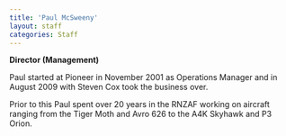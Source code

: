 ```yaml
---
title: 'Paul McSweeny'
layout: staff
categories: Staff
---
```


**Director (Management)**

Paul started at Pioneer in November 2001 as Operations Manager and in August 2009 with Steven Cox took the business over.

Prior to this Paul spent over 20 years in the RNZAF working on aircraft ranging from the Tiger Moth and Avro 626 to the A4K Skyhawk and P3 Orion.
